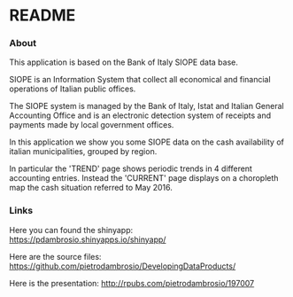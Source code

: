 # README

### About 
This application is based on the Bank of Italy SIOPE data base.

SIOPE is an Information System that collect all economical and financial operations of Italian public offices.

The SIOPE system is managed by the Bank of Italy, Istat and Italian General Accounting Office and is an electronic detection system of receipts and payments made by local government offices.

In this application we show you some SIOPE data on the cash availability of italian municipalities, grouped by region.

In particular the 'TREND' page shows periodic trends in 4 different accounting entries. Instead the 'CURRENT' page displays on a choropleth map the cash situation referred to May 2016.


### Links
Here you can found the shinyapp: https://pdambrosio.shinyapps.io/shinyapp/

Here are the source files: https://github.com/pietrodambrosio/DevelopingDataProducts/

Here is the presentation: http://rpubs.com/pietrodambrosio/197007
